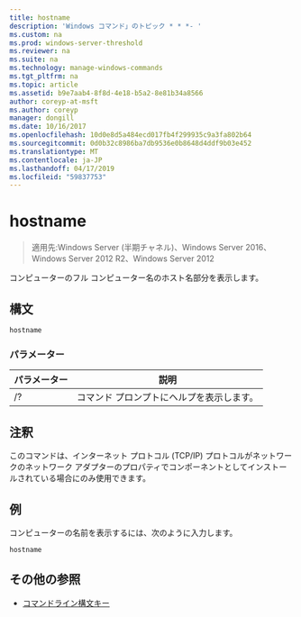 ```yaml
---
title: hostname
description: 'Windows コマンド」のトピック * * *- '
ms.custom: na
ms.prod: windows-server-threshold
ms.reviewer: na
ms.suite: na
ms.technology: manage-windows-commands
ms.tgt_pltfrm: na
ms.topic: article
ms.assetid: b9e7aab4-8f8d-4e18-b5a2-8e81b34a8566
author: coreyp-at-msft
ms.author: coreyp
manager: dongill
ms.date: 10/16/2017
ms.openlocfilehash: 10d0e8d5a484ecd017fb4f299935c9a3fa802b64
ms.sourcegitcommit: 0d0b32c8986ba7db9536e0b8648d4ddf9b03e452
ms.translationtype: MT
ms.contentlocale: ja-JP
ms.lasthandoff: 04/17/2019
ms.locfileid: "59837753"
---
```

# <a name="hostname"></a>hostname

>適用先:Windows Server (半期チャネル)、Windows Server 2016、Windows Server 2012 R2、Windows Server 2012

コンピューターのフル コンピューター名のホスト名部分を表示します。 
## <a name="syntax"></a>構文
```
hostname
```
### <a name="parameters"></a>パラメーター
|パラメーター|説明|
|-------|--------|
|/?|コマンド プロンプトにヘルプを表示します。|
## <a name="remarks"></a>注釈
このコマンドは、インターネット プロトコル (TCP/IP) プロトコルがネットワークのネットワーク アダプターのプロパティでコンポーネントとしてインストールされている場合にのみ使用できます。
## <a name="BKMK_Examples"></a>例
コンピューターの名前を表示するには、次のように入力します。
```
hostname
```
## <a name="additional-references"></a>その他の参照
-   [コマンドライン構文キー](command-line-syntax-key.md)
